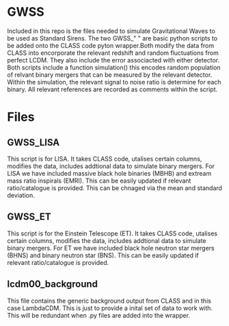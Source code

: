 # GWSS
Included in this repo is the files needed to simulate Gravitational Waves to be used as Standard Sirens. The two GWSS_" " are basic python scripts to be added onto the CLASS code pyton wrapper.Both modify the data from CLASS into encorporate the relevant redshift and random fluctuations from perfect LCDM. They also include the error associacted with either detector. Both scripts include a function simulation() this encodes random population of relvant binary mergers that can be measured by the relevant detector. Within the simulation, the relevant signal to noise ratio is determine for each binary. All relevant references are recorded as comments within the script.

# Files
## GWSS_LISA
This script is for LISA. It takes CLASS code, utalises certain columns, modifies the data, includes addtional data to simulate binary mergers. For LISA we have included massive black hole binaries (MBHB) and extream mass ratio inspirals (EMRI). This can be easily updated if relevant ratio/catalogue is provided. This can be chnaged via the mean and standard deviation. 

## GWSS_ET
This script is for the Einstein Telescope (ET). It takes CLASS code, utalises certain columns, modifies the data, includes addtional data to simulate binary mergers. For ET we have included black hole neutron star mergers (BHNS) and binary neutron star (BNS). This can be easily updated if relevant ratio/catalogue is provided.

## lcdm00_background
This file contains the generic background output from CLASS and in this case LambdaCDM. This is just to provide a inital set of data to work with. This will be redundant when .py files are added into the wrapper. 
